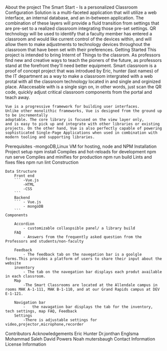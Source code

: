 About the project
	The Smart Start - Is a personalized Classroom Configuration Solution is a multi-faceted application that will utilize a 
	web interface, an internal database, and an in-between application. 
	The combination of these layers will provide a fluid transition from settings that are pre-set to a realized classroom integrating those pre-set settings. 
	QR technology will be used to identify that a faculty member has entered a classroom and would like current control of the devices within,
	and will allow them to make adjustments to technology devices throughout the classroom that have been set with their preferences.
Getting Started
	This project is intended to bring Internt of Things to the classrom.
	As professors find new and creative ways to teach the pioners of the future, 
	as professors stand at the forefront they'll need better equipment.
	Smart classroom is a proof of concept project that was introdued by Eric, hunter (last names)  of the IT department 
	as a way to make a classroom intergrated with a web protal with all the classroom technology
	located in and single and orginized place. Allaccesable with is a single sign on, in other words, just scan the QR code,
	quickly adjust critical classroom components from the portal and teach away.
	
	Vue is a progressive framework for building user interfaces. 
	Unlike other monolithic frameworks, Vue is designed from the ground up to be incrementally 
	adoptable. The core library is focused on the view layer only,
	and is easy to pick up and integrate with other libraries or existing projects. On the other hand, Vue is also perfectly capable of powering sophisticated Single-Page Applications when used in combination with modern tooling and supporting libraries.
		
	
Prerequisites
		-mongoDB,Linux VM for hosting, node and NPM 
Installation
	Project setup
		npm install
		Compiles and hot-reloads for development
		npm run serve
		Compiles and minifies for production
		npm run build
		Lints and fixes files
		npm run lint
Construction
	
	Data Structure 
		Front end 
		```	-Vue.js	
			-HTML
			-CSS
		```
		Backend 
		```	- Vue.js	
			- mongoDB
		```
	Components
		
		Accordion 
			- customizable collaspsible panel/ a library build		
		FAQ
			- Answers from the frequently asked question from the Professors and students/non-faculty
				
		Feedback
			- The feedback tab on the navegation bar is a goolgle forms.This provides a platform of users to share their input about the website
		inventory
			- The tab on the navegation bar displays each produt available in each classroom.
		Map
			-The Smart Classrooms are located at the Allendale campus in rooms MAK A-1-111, MAK B-1-110, and at our Grand Rapids campus at DEV E-1-121.
	 
		Navigation bar
			-	the navagation bar displays the tab for the inventory, tech settings, map FAQ, Feedback 
		Settings
			-There is adjustable settings for video,projector,microphone,recorder
			
Contributors
Acknowledgements
Eric
Hunter
Dr.jonthan Englsma 
Mohammad Saleh
David Powers
Noah mutersbaugh
Contact Information
License Information
